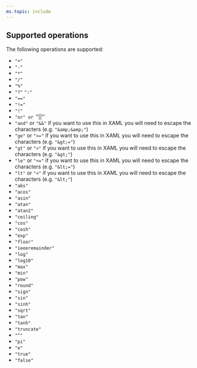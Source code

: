 ```yaml
---
ms.topic: include
---
```


## Supported operations

The following operations are supported:

- `"+"`
- `"-"`
- `"*"`
- `"/"`
- `"%"`
- `"?"` `":"`
- `"=="`
- `"!="`
- `"!"`
- `"or" or `"||"`
- `"and"` or `"&&"` if you want to use this in XAML you will need to escape the characters (e.g. `"&amp;&amp;"`)
- `"ge"` or `">="` if you want to use this in XAML you will need to escape the characters (e.g. `"&gt;="`)
- `"gt"` or `">"` if you want to use this in XAML you will need to escape the characters (e.g. `"&gt;"`)
- `"le"` or `"<="` if you want to use this in XAML you will need to escape the characters (e.g. `"&lt;="`)
- `"lt"` or `"<"` if you want to use this in XAML you will need to escape the characters (e.g. `"&lt;"`)
- `"abs"`
- `"acos"`
- `"asin"`
- `"atan"`
- `"atan2"`
- `"ceiling"`
- `"cos"`
- `"cosh"`
- `"exp"`
- `"floor"`
- `"ieeeremainder"`
- `"log"`
- `"log10"`
- `"max"`
- `"min"`
- `"pow"`
- `"round"`
- `"sign"`
- `"sin"`
- `"sinh"`
- `"sqrt"`
- `"tan"`
- `"tanh"`
- `"truncate"`
- `"^"`
- `"pi"`
- `"e"`
- `"true"`
- `"false"`
